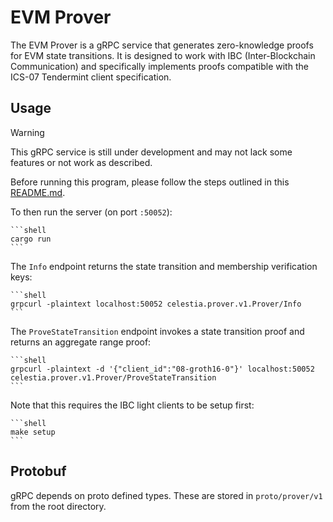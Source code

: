 # EVM Prover

The EVM Prover is a gRPC service that generates zero-knowledge proofs for EVM state transitions. It is designed to work with IBC (Inter-Blockchain Communication) and specifically implements proofs compatible with the ICS-07 Tendermint client specification.

## Usage

> [!WARNING]
> This gRPC service is still under development and may not lack some features or not work as described.

Before running this program, please follow the steps outlined in this [README.md](https://github.com/celestiaorg/celestia-zkevm-ibc-demo/blob/main/README.md).

To then run the server (on port `:50052`):

    ```shell
    cargo run
    ```

The `Info` endpoint returns the state transition and membership verification keys:

    ```shell
    grpcurl -plaintext localhost:50052 celestia.prover.v1.Prover/Info
    ```
The `ProveStateTransition` endpoint invokes a state transition proof and returns an aggregate range proof:

    ```shell
    grpcurl -plaintext -d '{"client_id":"08-groth16-0"}' localhost:50052 celestia.prover.v1.Prover/ProveStateTransition
    ```
Note that this requires the IBC light clients to be setup first:

    ```shell
    make setup
    ```

## Protobuf

gRPC depends on proto defined types. These are stored in `proto/prover/v1` from the root directory.
